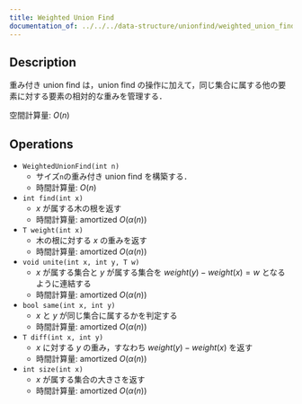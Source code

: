 ```yaml
---
title: Weighted Union Find
documentation_of: ../../../data-structure/unionfind/weighted_union_find.cpp
---
```


## Description

重み付き union find は，union find の操作に加えて，同じ集合に属する他の要素に対する要素の相対的な重みを管理する．

空間計算量: $O(n)$

## Operations

- `WeightedUnionFind(int n)`
    - サイズ`n`の重み付き union find を構築する．
    - 時間計算量: $O(n)$
- `int find(int x)`
    - $x$ が属する木の根を返す
    - 時間計算量: $\mathrm{amortized}\ O(\alpha(n))$
- `T weight(int x)`
    - 木の根に対する $x$ の重みを返す
    - 時間計算量: $\mathrm{amortized}\ O(\alpha(n))$
- `void unite(int x, int y, T w)`
    - $x$ が属する集合と $y$ が属する集合を $weight(y) - weight(x) = w$ となるように連結する
    - 時間計算量: $\mathrm{amortized}\ O(\alpha(n))$
- `bool same(int x, int y)`
    - $x$ と $y$ が同じ集合に属するかを判定する
    - 時間計算量: $\mathrm{amortized}\ O(\alpha(n))$
- `T diff(int x, int y)`
    - $x$ に対する $y$ の重み，すなわち $weight(y) - weight(x)$ を返す
    - 時間計算量: $\mathrm{amortized}\ O(\alpha(n))$
- `int size(int x)`
    - $x$ が属する集合の大きさを返す
    - 時間計算量: $\mathrm{amortized}\ O(\alpha(n))$
